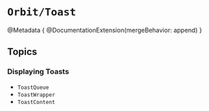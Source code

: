# ``Orbit/Toast``

@Metadata {
    @DocumentationExtension(mergeBehavior: append)
}

## Topics

### Displaying Toasts

- ``ToastQueue``
- ``ToastWrapper``
- ``ToastContent``
